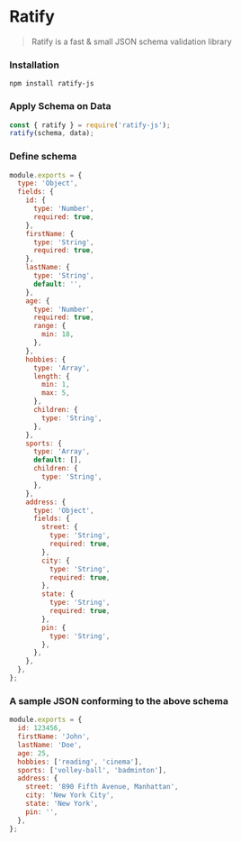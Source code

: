 # Ratify

> Ratify is a fast & small JSON schema validation library

### Installation
    npm install ratify-js


### Apply Schema on Data

```js
const { ratify } = require('ratify-js');
ratify(schema, data);
```


### Define schema

```js
module.exports = {
  type: 'Object',
  fields: {
    id: {
      type: 'Number',
      required: true,
    },
    firstName: {
      type: 'String',
      required: true,
    },
    lastName: {
      type: 'String',
      default: '',
    },
    age: {
      type: 'Number',
      required: true,
      range: {
        min: 18,
      },
    },
    hobbies: {
      type: 'Array',
      length: {
        min: 1,
        max: 5,
      },
      children: {
        type: 'String',
      },
    },
    sports: {
      type: 'Array',
      default: [],
      children: {
        type: 'String',
      },
    },
    address: {
      type: 'Object',
      fields: {
        street: {
          type: 'String',
          required: true,
        },
        city: {
          type: 'String',
          required: true,
        },
        state: {
          type: 'String',
          required: true,
        },
        pin: {
          type: 'String',
        },
      },
    },
  },
};
```

### A sample JSON conforming to the above schema

```js
module.exports = {
  id: 123456,
  firstName: 'John',
  lastName: 'Doe',
  age: 25,
  hobbies: ['reading', 'cinema'],
  sports: ['volley-ball', 'badminton'],
  address: {
    street: '890 Fifth Avenue, Manhattan',
    city: 'New York City',
    state: 'New York',
    pin: '',
  },
};
```
